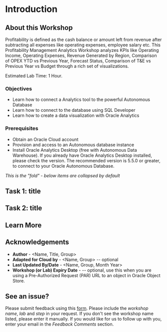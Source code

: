 # Introduction

## About this Workshop

Profitability is defined as the cash balance or amount left from revenue after subtracting all expenses like operating expenses, employee salary etc. This Profitability Management Analytics Workshop analyzes KPIs like Operating Income, Operating Expenses, Revenue Generated by Region, Comparison of OPEX YTD vs Previous Year, Forecast Status, Comparison of T&E vs Previous Year vs Budget through a rich set of visualizations.

Estimated Lab Time: 1 Hour.

### Objectives

* Learn how to connect a Analytics tool to the powerful Autonomous Database
* Learn how to connect to the database using SQL Developer
* Learn how to create a data visualization with Oracle Analytics

### Prerequisites

* Obtain an Oracle Cloud account
* Provision and access to an Autonomous database instance
* Install Oracle Analytics Desktop (free with Autonomous Data Warehouse). If you already have Oracle Analytics Desktop installed, please check the version. The recommended version is 5.5.0 or greater, to connect to your Oracle Autonomous Database.
 
*This is the "fold" - below items are collapsed by default*

## Task 1: title

## Task 2: title

## Learn More

## Acknowledgements
* **Author** - <Name, Title, Group>
* **Adapted for Cloud by** -  <Name, Group> -- optional
* **Last Updated By/Date** - <Name, Group, Month Year>
* **Workshop (or Lab) Expiry Date** - <Month Year> -- optional, use this when you are using a Pre-Authorized Request (PAR) URL to an object in Oracle Object Store.

## See an issue?
Please submit feedback using this [form](https://apexapps.oracle.com/pls/apex/f?p=133:1:::::P1_FEEDBACK:1). Please include the *workshop name*, *lab* and *step* in your request.  If you don't see the workshop name listed, please enter it manually. If you would like for us to follow up with you, enter your email in the *Feedback Comments* section.

